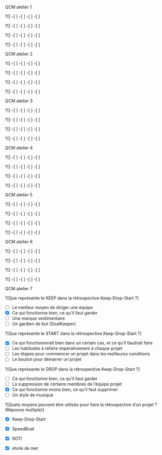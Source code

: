 
QCM atelier 1

?[]
-[ ] 
-[ ] 
-[ ] 
-[ ] 

?[]
-[ ] 
-[ ] 
-[ ] 
-[ ] 

?[]
-[ ] 
-[ ] 
-[ ] 
-[ ] 

?[]
-[ ] 
-[ ] 
-[ ] 
-[ ] 

QCM atelier 2

?[]
-[ ] 
-[ ] 
-[ ] 
-[ ] 

?[]
-[ ] 
-[ ] 
-[ ] 
-[ ] 

?[]
-[ ] 
-[ ] 
-[ ] 
-[ ] 

?[]
-[ ] 
-[ ] 
-[ ] 
-[ ] 

QCM atelier 3

?[]
-[ ] 
-[ ] 
-[ ] 
-[ ] 

?[]
-[ ] 
-[ ] 
-[ ] 
-[ ] 

?[]
-[ ] 
-[ ] 
-[ ] 
-[ ] 

?[]
-[ ] 
-[ ] 
-[ ] 
-[ ] 

QCM atelier 4

?[]
-[ ] 
-[ ] 
-[ ] 
-[ ] 

?[]
-[ ] 
-[ ] 
-[ ] 
-[ ] 

?[]
-[ ] 
-[ ] 
-[ ] 
-[ ] 

?[]
-[ ] 
-[ ] 
-[ ] 
-[ ] 

QCM atelier 5

?[]
-[ ] 
-[ ] 
-[ ] 
-[ ] 

?[]
-[ ] 
-[ ] 
-[ ] 
-[ ] 

?[]
-[ ] 
-[ ] 
-[ ] 
-[ ] 

?[]
-[ ] 
-[ ] 
-[ ] 
-[ ] 

QCM atelier 6

?[]
-[ ] 
-[ ] 
-[ ] 
-[ ] 

?[]
-[ ] 
-[ ] 
-[ ] 
-[ ] 

?[]
-[ ] 
-[ ] 
-[ ] 
-[ ] 

?[]
-[ ] 
-[ ] 
-[ ] 
-[ ] 

QCM atelier 7

?[Que représente le KEEP dans la rétrospective Keep-Drop-Start ?]
-[ ] Le meilleur moyen de diriger une équipe 
-[X] Ce qui fonctionne bien, ce qu’il faut garder
-[ ] Une marque vestimentaire
-[ ] Un gardien de but (GoalKeeper)

?[Que représente le START dans la rétrospective Keep-Drop-Start ?]
-[X] Ce qui fonctionnerait bien dans un certain cas, et ce qu’il faudrait faire
-[ ] Les habitudes à refaire impérativement à chaque projet
-[ ] Les étapes pour commencer un projet dans les meilleures conditions
-[ ] Le bouton pour démarrer un projet

?[Que représente le DROP dans la rétrospective Keep-Drop-Start ?]
-[ ] Ce qui fonctionne bien, ce qu’il faut garder
-[ ] La suppression de certains membres de l’équipe projet
-[X] Ce qui fonctionne moins bien, ce qu’il faut supprimer
-[ ] Un style de musique

?[Quels moyens peuvent être utilisés pour faire la rétrospective d’un projet ? (Réponse multiple)]
-[X] Keep-Drop-Start
-[X] SpeedBoat
-[X] ROTI
-[X] étoile de mer






